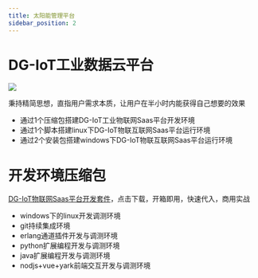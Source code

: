 ```yaml
---
title: 太阳能管理平台
sidebar_position: 2
---
```


# DG-IoT工业数据云平台


![](http://dgiot-1253666439.cos.ap-shanghai-fsi.myqcloud.com/shuwa_tech/zh/backend/dgiot/tech_6.png)

 秉持精简思想，直指用户需求本质，让用户在半小时内能获得自己想要的效果

 - 通过1个压缩包搭建DG-IoT工业物联网Saas平台开发环境
 - 通过1个脚本搭建linux下DG-IoT物联互联网Saas平台运行环境
 - 通过2个安装包搭建windows下DG-IoT物联互联网Saas平台运行环境

 
# 开发环境压缩包

   [ DG-IoT物联网Saas平台开发套件](http://dgiot-1253666439.cos.ap-shanghai-fsi.myqcloud.com/dgiot/deploy/dgiot_develop_tools.zip)，点击下载，开箱即用，快速代入，商用实战
  - windows下的linux开发调测环境
  - git持续集成环境
  - erlang通道插件开发与调测环境
  - python扩展编程开发与调测环境
  - java扩展编程开发与调测环境
  - nodjs+vue+yark前端交互开发与调测环境